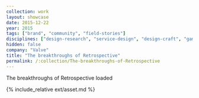 ```yaml
---
collection: work
layout: showcase
date: 2015-12-22
year: 2015
tags: ["brand", "community", "field-stories"]
disciplines: ["design-research", "service-design", "design-craft", "game-design"]
hidden: false
company: "Valve"
title: "The breakthroughs of Retrospective"
permalink: /:collection/The-breakthroughs-of-Retrospective
---
```


The breakthroughs of Retrospective loaded

{% include_relative ext/asset.md %}